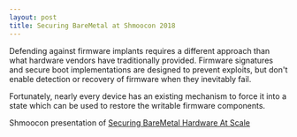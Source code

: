 ```yaml
---
layout: post
title: Securing BareMetal at Shmoocon 2018
---
```


Defending against firmware implants requires a different approach than what hardware vendors have 
traditionally provided. Firmware signatures and secure boot implementations are designed to prevent 
exploits, but don't enable detection or recovery of firmware when they inevitably fail. 

Fortunately, nearly every device has an existing mechanism to force it into a state which can be 
used to restore the writable firmware components. 

Shmoocon presentation of [Securing BareMetal Hardware At Scale](https://archive.org/details/Shmoocon2018/Shmoocon2018-SecuringBareMetalHardwareAtScale.mp4)
